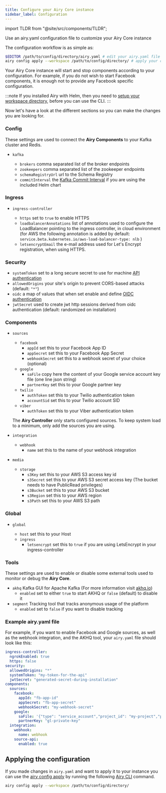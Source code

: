 ```yaml
---
title: Configure your Airy Core instance
sidebar_label: Configuration
---
```


import TLDR from "@site/src/components/TLDR";

<TLDR>

Use an airy.yaml configuration file to customize your Airy Core instance

</TLDR>

The configuration workflow is as simple as:

```sh
$EDITOR /path/to/config/directory/airy.yaml # edit your airy.yaml file
airy config apply --workspace /path/to/config/directory/ # apply your config
```

Your Airy Core instance will start and stop components according to your
configuration. For example, if you do not wish to start Facebook components, it
is enough not to provide any Facebook specific configuration.

:::note
If you installed Airy with Helm, then you need to [setup your workspace directory](/getting-started/installation/helm#workspace-setup), before you can use the CLI.
:::

Now let's have a look at the different sections so you can make the changes you
are looking for.

### Config

These settings are used to connect the **Airy Components** to your Kafka
cluster and Redis.

- `kafka`

  - `brokers` comma separated list of the broker endpoints
  - `zookeepers` comma separated list of the zookeeper endpoints
  - `schemaRegistryUrl` url to the Schema Registry
  - `commitInterval` the [Kafka Commit Interval](https://kafka.apache.org/documentation/#consumerconfigs_auto.commit.interval.ms) if you are using the included Helm chart

### Ingress

- `ingress-controller`

  - `https` set to `true` to enable HTTPS
  - `loadbalancerAnnotations` list of annotations used to configure the LoadBalancer pointing to the ingress controller, in cloud environment (for AWS the following annotation is added by default: `service.beta.kubernetes.io/aws-load-balancer-type: nlb` )
  - `letsencryptEmail` the e-mail address used for Let's Encrypt registration, when using HTTPS.

### Security

- `systemToken` set to a long secure secret to use for machine [API authentication](security#api-security)
- `allowedOrigins` your site's origin to prevent CORS-based attacks (default: `"*"`)
- `oidc` a map of values that when set enable and define [OIDC authentication](security#configuring-oidc)
- `jwtSecret` used to create jwt http sessions derived from oidc authentication (default: randomized on installation)

### Components

- `sources`

  - `facebook`
    - `appId` set this to your Facebook App ID
    - `appSecret` set this to your Facebook App Secret
    - `webhookSecret` set this to a webhook secret of your choice (optional)
  - `google`
    - `saFile` copy here the content of your Google service account key file (one line json string)
    - `partnerKey` set this to your Google partner key
  - `twilio`
    - `authToken` set this to your Twilio authentication token
    - `accountSid` set this to your Twilio account SID
  - `viber`
    - `authToken` set this to your Viber authentication token

  The **Airy Controller** only starts configured sources. To keep system load to
  a minimum, only add the sources you are using.

- `integration`
  - `webhook`
    - `name` set this to the name of your webhook integration
- `media`
  - `storage`
    - `s3Key` set this to your AWS S3 access key id
    - `s3Secret` set this to your AWS S3 secret access key (The bucket needs to have PublicRead privileges)
    - `s3Bucket` set this to your AWS S3 bucket
    - `s3Region` set this to your AWS region
    - `s3Path` set this to your AWS S3 path

### Global

- `global`

  - `host` set this to your Host 
  - `ingress`
    - `letsencrypt` set this to `true` if you are using LetsEncrypt in your ingress-controller

### Tools

These settings are used to enable or disable some external tools used to
monitor or debug the **Airy Core**.

- `akhq` Kafka GUI for Apache Kafka (For more information visit [akhq.io](https://akhq.io/))
  - `enabled` set to either `true` to start AKHQ or `false` (default) to disable it
- `segment` Tracking tool that tracks anonymous usage of the platform
  - `enabled` set to `false` if you want to disable tracking

### Example airy.yaml file

For example, if you want to enable Facebook and Google sources, as well as the webhook integration, and the AKHQ tool, your `airy.yaml` file should look like this:

```yaml
ingress-controller:
  ngrokEnabled: true
  https: false
security:
  allowedOrigins: "*"
  systemToken: "my-token-for-the-api"
  jwtSecret: "generated-secret-during-installation"
components:
  sources:
    facebook:
      appId: "fb-app-id"
      appSecret: "fb-app-secret"
      webhookSecret: "my-webhook-secret"
    google:
      saFile: '{"type": "service_account","project_id": "my-project","private_key_id": "my-private-key-id","private_key": "-----BEGIN PRIVATE KEY-----\nKEY-DATA-\n-----END PRIVATE KEY-----\n","client_email": "some-e-mail","client_id": "client-id",....}'
      partnerKey: "gl-private-key"
  integration:
    webhook:
      name: webhook
    source-api:
      enabled: true
```

## Applying the configuration

If you made changes in `airy.yaml` and want to apply it to your instance you can
use the [airy config apply](/cli/usage.md#config-apply) by running the
following [Airy CLI](/cli/introduction.md) command.

```bash
airy config apply --workspace /path/to/config/directory/
```
